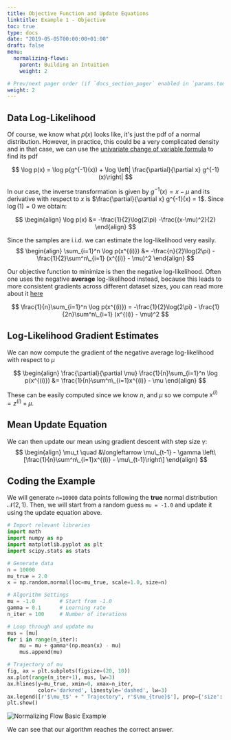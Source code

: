 ```yaml
---
title: Objective Function and Update Equations
linktitle: Example 1 - Objective
toc: true
type: docs
date: "2019-05-05T00:00:00+01:00"
draft: false
menu:
  normalizing-flows:
    parent: Building an Intuition
    weight: 2

# Prev/next pager order (if `docs_section_pager` enabled in `params.toml`)
weight: 2
---
```


## Data Log-Likelihood
Of course, we know what $p(x)$ looks like, it's just the pdf of a normal distribution. However, in practice, this could be a very complicated density and in that case, we can use the [univariate change of variable formula](https://en.wikipedia.org/wiki/Probability_density_function#Scalar_to_scalar) to find its pdf

$$
\log p(x) = \log p(g^{-1}(x)) + \log \left| \frac{\partial}{\partial x} g^{-1}(x)\right|
$$

In our case, the inverse transformation is given by $g^{-1}(x) = x - \mu$ and its derivative with respect to $x$ is $\frac{\partial}{\partial x} g^{-1}(x) = 1$. Since $\log(1) = 0$ we obtain:

$$
\begin{align}
\log p(x) 
&= -\frac{1}{2}\log(2\pi) -\frac{(x-\mu)^2}{2}
\end{align}
$$

Since the samples are i.i.d. we can estimate the log-likelihood very easily. 
$$
\begin{align}
\sum_{i=1}^n \log p(x^{(i)}) 
&= -\frac{n}{2}\log(2\pi) - \frac{1}{2}\sum^n\_{i=1} (x^{(i)} - \mu)^2
\end{align}
$$

Our objective function to minimize is then the negative log-likelihood. Often one uses the negative **average** log-likelihood instead, because this leads to more consistent gradients across different dataset sizes, you can read more about it [here](https://stats.stackexchange.com/questions/267847/motivation-for-average-log-likelihood)

$$
\frac{1}{n}\sum_{i=1}^n \log p(x^{(i)}) = -\frac{1}{2}\log(2\pi) - \frac{1}{2n}\sum^n\_{i=1} (x^{(i)} - \mu)^2
$$

## Log-Likelihood Gradient Estimates
We can now compute the gradient of the negative average log-likelihood with respect to $\mu$ 

$$
\begin{align}
  \frac{\partial}{\partial \mu} \frac{1}{n}\sum_{i=1}^n \log p(x^{(i)}) &= \frac{1}{n}\sum^n\_{i=1}x^{(i)} - \mu
\end{align}
$$

These can be easily computed since we know $n$, and $\mu$ so we compute $x^{(i)} = z^{(i)} + \mu$.

## Mean Update Equation
We can then update our mean using gradient descent with step size $\gamma$:
$$
\begin{align}
\mu_t \quad &\longleftarrow \mu\_{t-1} - \gamma \left\[\frac{1}{n}\sum^n\_{i=1}x^{(i)} - \mu\_{t-1}\right\]
\end{align}
$$

## Coding the Example
We will generate `n=10000` data points following the **true** normal distribution $\mathcal{N}(2, 1)$. Then, we will start from a random guess `mu = -1.0` and update it using the update equation above.

```python
# Import relevant libraries
import math
import numpy as np
import matplotlib.pyplot as plt
import scipy.stats as stats

# Generate data
n = 10000
mu_true = 2.0
x = np.random.normal(loc=mu_true, scale=1.0, size=n)

# Algorithm Settings
mu = -1.0        # Start from -1.0
gamma = 0.1      # Learning rate
n_iter = 100     # Number of iterations

# Loop through and update mu
mus = [mu]
for i in range(n_iter):
    mu = mu + gamma*(np.mean(x) - mu)
    mus.append(mu)

# Trajectory of mu
fig, ax = plt.subplots(figsize=(20, 10))
ax.plot(range(n_iter+1), mus, lw=3)
ax.hlines(y=mu_true, xmin=0, xmax=n_iter, 
          color='darkred', linestyle='dashed', lw=3)
ax.legend([r'$\mu_t$' + " Trajectory", r'$\mu_{true}$'], prop={'size': 29})
plt.show()
```

![Normalizing Flow Basic Example](/nf_trajectory_basic.png)

We can see that our algorithm reaches the correct answer. 


